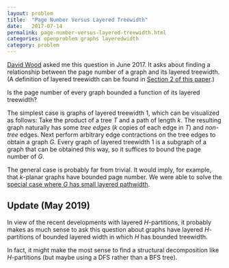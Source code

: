 ```yaml
---
layout: problem
title:  "Page Number Versus Layered Treewidth"
date:   2017-07-14
permalink: page-number-versus-layered-treewidth.html
categories: openproblem graphs layeredwidth
category: problem
---
```

[David Wood](http://users.monash.edu.au/~davidwo/) asked me this question in June 2017.  It asks about finding a relationship between the page number of a graph and its layered treewidth.  (A definition of layered treewidth can be found in [Section 2 of this paper](https://arxiv.org/pdf/1306.1595.pdf).)

<div class="problem">
  Is the page number of every graph bounded a function of its layered treewidth?
</div>

The simplest case is graphs of layered treewidth 1, which can be visualized as follows: Take the product of a tree $T$ and a path of length $k$.  The resulting graph naturally has some *tree edges* ($k$ copies of each edge in $T$) and *non-tree* edges.  Next perform arbitrary edge contractions on the tree edges to obtain a graph $G$.  Every graph of layered treewidth 1 is a subgraph of a graph that can be obtained this way, so it suffices to bound the page number of $G$.

The general case is probably far from trivial.  It would imply, for example, that $k$-planar graphs have bounded page number.  We were able to solve the [special case where $G$ has small layered pathwidth](lpw-vs-pn.html).

## Update (May 2019)

In view of the recent developments with layered $H$-partitions, it probably makes as much sense to ask this question about graphs have layered $H$-partitions of bounded layered width in which $H$ has bounded treewidth.

In fact, it might make the most sense to find a structural decomposition like $H$-partitions (but maybe using a DFS rather than a BFS tree).
